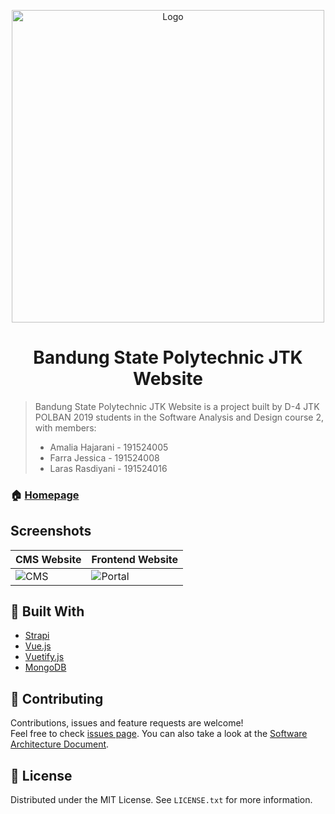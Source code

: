 <p align="center" href="https://github.com/kel6-lucky/web-jtk">
    <img src="https://cdn.discordapp.com/attachments/911137207325163550/977484209293770773/unknown.png" alt="Logo" width="500" height="auto">
</p>
<h1 align="center"> Bandung State Polytechnic JTK Website </h1>


> Bandung State Polytechnic JTK Website is a project built by D-4 JTK POLBAN 2019 students in the Software Analysis and Design course 2, with members:
>  - Amalia Hajarani	-	191524005
>  - Farra Jessica		-	191524008
>  - Laras Rasdiyani	-	191524016


### 🏠 [Homepage](#)

## Screenshots

|CMS Website|Frontend Website|
|--|--|
| ![CMS](https://cdn.discordapp.com/attachments/977493219787026562/977494241762738206/unknown.png) | ![Portal](https://cdn.discordapp.com/attachments/977493219787026562/977493249289748540/unknown.png) |

## 🔨 Built With

* [Strapi](https://strapi.io/)
* [Vue.js](https://vuejs.org/)
* [Vuetify.js](https://vuetifyjs.com/en/)
* [MongoDB](https://www.mongodb.com/)


## 🤝 Contributing

Contributions, issues and feature requests are welcome!<br />Feel free to check [issues page](https://github.com/kel6-lucky/web-jtk/issues). You can also take a look at the [Software Architecture Document](https://docs.google.com/document/d/1bkfHeV95cjHzdxyade8gS7WYrRWUlD9JSNiPl-K_It4/edit?usp=sharing).


## 📝 License

Distributed under the MIT License. See `LICENSE.txt` for more information.
